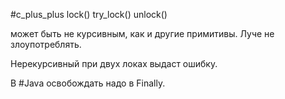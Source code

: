 #c_plus_plus
lock()
try_lock()
unlock()

может быть не курсивным, как и другие примитивы. Луче не злоупотреблять.

Нерекурсивный при двух локах выдаст ошибку.


В #Java освобождать надо в Finally.